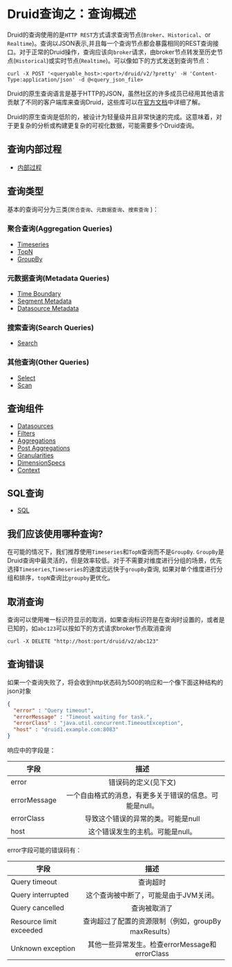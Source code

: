 # Druid查询之：查询概述

Druid的查询使用的是`HTTP REST`方式请求查询节点(`Broker`、`Historical`、or `Realtime`)。查询以JSON表示,并且每一个查询节点都会暴露相同的REST查询接口。对于正常的Druid操作，查询应该向`broker`请求，由broker节点转发至历史节点(`Historical`)或实时节点(`Realtime`)。可以像如下的方式发送到查询节点：
```
curl -X POST '<queryable_host>:<port>/druid/v2/?pretty' -H 'Content-Type:application/json' -d @<query_json_file>
```


Druid的原生查询语言是基于HTTP的JSON，虽然社区的许多成员已经用其他语言贡献了不同的客户端库来查询Druid，这些库可以在[官方文档](http://druid.io/libraries.html)中详细了解。

Druid的原生查询是低阶的，被设计为轻量级并且非常快速的完成。这意味着，对于更复杂的分析或构建更复杂的可视化数据，可能需要多个Druid查询。

## 查询内部过程
- [内部过程](./query-internal-procedure.md)



## 查询类型

基本的查询可分为三类(`聚合查询`、`元数据查询`、`搜索查询` )：

### 聚合查询(Aggregation Queries)
- [Timeseries](./query-timeseries.md)
- [TopN](/TODO)
- [GroupBy](/TODO)

### 元数据查询(Metadata Queries)
- [Time Boundary](/TODO)
- [Segment Metadata](/TODO)
- [Datasource Metadata](/TODO)

### 搜索查询(Search Queries)
- [Search](/TODO)

### 其他查询(Other Queries)
- [Select](/TODO)
- [Scan](/TODO)

## 查询组件
- [Datasources](/TODO)
- [Filters](/TODO)
- [Aggregations](/TODO)
- [Post Aggregations](/TODO)
- [Granularities](/TODO)
- [DimensionSpecs](/TODO)
- [Context](/TODO)

## SQL查询
- [SQL](/TODO)

## 我们应该使用哪种查询?
在可能的情况下，我们推荐使用`Timeseries`和`TopN`查询而不是`GroupBy`. `GroupBy`是Druid查询中最灵活的，但是效率较低。对于不需要对维度进行分组的场景，优先选择`Timeseries`,`Timeseries`的速度远远快于`groupBy`查询,
如果对单个维度进行分组和排序，`topN`查询比`groupby`更优化。

## 取消查询
查询可以使用唯一标识符显示的取消，如果查询标识符是在查询时设置的，或者是已知的，如`abc123`可以按如下的方式请求broker节点取消查询
```
curl -X DELETE "http://host:port/druid/v2/abc123"
```
## 查询错误
如果一个查询失败了，将会收到http状态码为500的响应和一个像下面这种结构的json对象
```json
{
  "error" : "Query timeout",
  "errorMessage" : "Timeout waiting for task.",
  "errorClass" : "java.util.concurrent.TimeoutException",
  "host" : "druid1.example.com:8083"
}
```
响应中的字段是：

  | 字段        | 描述    |
  | --------   | :----------:   |
  | error        | 错误码的定义(见下文)    |
  | errorMessage        | 一个自由格式的消息，有更多关于错误的信息。可能是null。      |
  | errorClass        | 导致这个错误的异常的类。可能是null     |
  | host        | 这个错误发生的主机。可能是null。     |

error字段可能的错误码有：

| 字段        | 描述    |
| --------   | :----------:   |
| Query timeout	        | 查询超时    |
| Query interrupted	        | 这个查询被中断了，可能是由于JVM关闭。      |
| Query cancelled	        | 查询被取消了     |
| Resource limit exceeded	        | 查询超过了配置的资源限制（例如，groupBy maxResults）     |
| Unknown exception	        | 其他一些异常发生。检查errorMessage和errorClass      |
